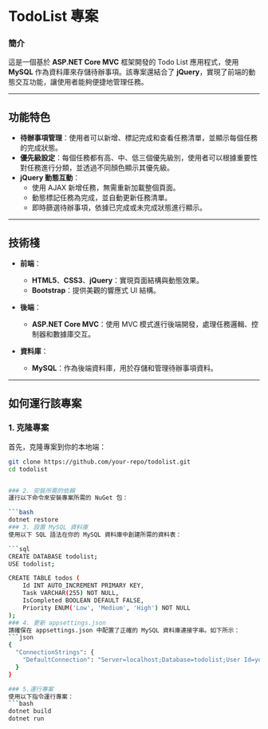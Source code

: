 # TodoList 專案

### 簡介
這是一個基於 **ASP.NET Core MVC** 框架開發的 Todo List 應用程式，使用 **MySQL** 作為資料庫來存儲待辦事項。該專案還結合了 **jQuery**，實現了前端的動態交互功能，讓使用者能夠便捷地管理任務。

---

## 功能特色

- **待辦事項管理**：使用者可以新增、標記完成和查看任務清單，並顯示每個任務的完成狀態。
- **優先級設定**：每個任務都有高、中、低三個優先級別，使用者可以根據重要性對任務進行分類，並透過不同顏色顯示其優先級。
- **jQuery 動態互動**：
  - 使用 AJAX 新增任務，無需重新加載整個頁面。
  - 動態標記任務為完成，並自動更新任務清單。
  - 即時篩選待辦事項，依據已完成或未完成狀態進行顯示。

---

## 技術棧

- **前端**：
  - **HTML5**、**CSS3**、**jQuery**：實現頁面結構與動態效果。
  - **Bootstrap**：提供美觀的響應式 UI 結構。
  
- **後端**：
  - **ASP.NET Core MVC**：使用 MVC 模式進行後端開發，處理任務邏輯、控制器和數據庫交互。
  
- **資料庫**：
  - **MySQL**：作為後端資料庫，用於存儲和管理待辦事項資料。

---

## 如何運行該專案

### 1. 克隆專案

首先，克隆專案到你的本地端：

```bash
git clone https://github.com/your-repo/todolist.git
cd todolist


### 2. 安裝所需的依賴
運行以下命令來安裝專案所需的 NuGet 包：

```bash
dotnet restore
### 3. 設置 MySQL 資料庫
使用以下 SQL 語法在你的 MySQL 資料庫中創建所需的資料表：

```sql
CREATE DATABASE todolist;
USE todolist;

CREATE TABLE todos (
    Id INT AUTO_INCREMENT PRIMARY KEY,
    Task VARCHAR(255) NOT NULL,
    IsCompleted BOOLEAN DEFAULT FALSE,
    Priority ENUM('Low', 'Medium', 'High') NOT NULL
);
### 4. 更新 appsettings.json
請確保在 appsettings.json 中配置了正確的 MySQL 資料庫連接字串。如下所示：
```json
{
  "ConnectionStrings": {
    "DefaultConnection": "Server=localhost;Database=todolist;User Id=your_username;Password=your_password;"
  }
}

### 5.運行專案
使用以下指令運行專案：
```bash
dotnet build
dotnet run
